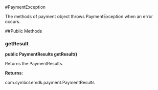 #PaymentException

The methods of payment object throws PaymentException when an error
 occurs.



##Public Methods

### getResult

**public PaymentResults getResult()**

Returns the PaymentResults.

**Returns:**

com.symbol.emdk.payment.PaymentResults

